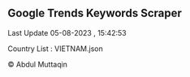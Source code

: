 

## Google Trends Keywords Scraper 
 
Last Update 05-08-2023 , 15:42:53

Country List :
VIETNAM.json



© Abdul Muttaqin 

